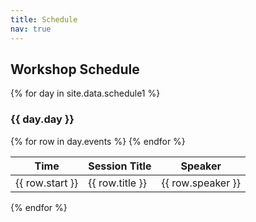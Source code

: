 ```yaml
---
title: Schedule
nav: true
---
```


## Workshop Schedule

{% for day in site.data.schedule1 %}
### **{{ day.day }}**

<table class="styled-table">
    <thead>
        <tr>
            <th>Time</th>
            <th>Session Title</th>
            <th>Speaker</th>
        </tr>
    </thead>
    <tbody>
    {% for row in day.events %}
        <tr{% if row.active %} class="active-row"{% endif %}>
            <td>{{ row.start }}</td>
            <td>{{ row.title }}</td>
            <td>{{ row.speaker }}</td>
        </tr>
    {% endfor %}
    </tbody>
</table>

{% endfor %}
